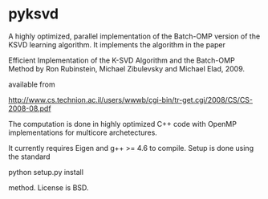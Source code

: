 pyksvd
======

A highly optimized, parallel implementation of the Batch-OMP version of the KSVD learning algorithm. It implements the algorithm in the paper

Efficient Implementation of the K-SVD Algorithm and the Batch-OMP Method by Ron Rubinstein, Michael Zibulevsky and Michael Elad, 2009.

available from

http://www.cs.technion.ac.il/users/wwwb/cgi-bin/tr-get.cgi/2008/CS/CS-2008-08.pdf

The computation is done in highly optimized C++ code with OpenMP
implementations for multicore archetectures.

It currently requires Eigen and g++ >= 4.6 to compile.  Setup is done using the standard 

python setup.py install 

method. License is BSD. 

